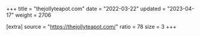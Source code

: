 +++
title = "thejollyteapot.com"
date = "2022-03-22"
updated = "2023-04-17"
weight = 2706

[extra]
source = "https://thejollyteapot.com/"
ratio = 78
size = 3
+++
